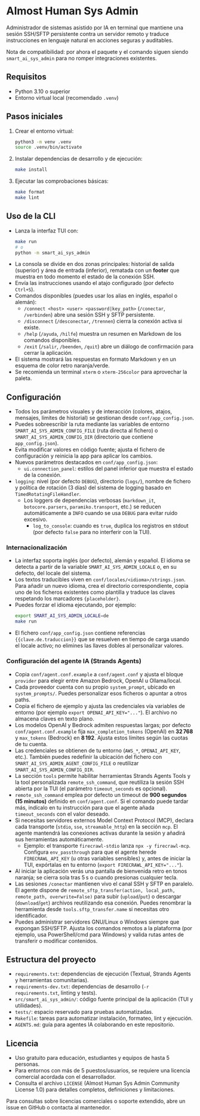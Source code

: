 # Almost Human Sys Admin

Administrador de sistemas asistido por IA en terminal que mantiene una sesión SSH/SFTP persistente contra un servidor remoto y traduce instrucciones en lenguaje natural en acciones seguras y auditables.

Nota de compatibilidad: por ahora el paquete y el comando siguen siendo `smart_ai_sys_admin` para no romper integraciones existentes.

## Requisitos
- Python 3.10 o superior
- Entorno virtual local (recomendado `.venv`)

## Pasos iniciales
1. Crear el entorno virtual:
   ```bash
   python3 -m venv .venv
   source .venv/bin/activate
   ```
2. Instalar dependencias de desarrollo y de ejecución:
   ```bash
   make install
   ```
3. Ejecutar las comprobaciones básicas:
   ```bash
   make format
   make lint
   ```

## Uso de la CLI
- Lanza la interfaz TUI con:
  ```bash
  make run
  # o
  python -m smart_ai_sys_admin
  ```
- La consola se divide en dos zonas principales: historial de salida (superior) y área de entrada (inferior), rematada con un **footer** que muestra en todo momento el estado de la conexión SSH.
- Envía las instrucciones usando el atajo configurado (por defecto `Ctrl+S`).
- Comandos disponibles (puedes usar los alias en inglés, español o alemán):
  - `/connect <host> <user> <password|key_path>` (`/conectar`, `/verbinden`) abre una sesión SSH y SFTP persistente.
  - `/disconnect` (`/desconectar`, `/trennen`) cierra la conexión activa si existe.
  - `/help` (`/ayuda`, `/hilfe`) muestra un resumen en Markdown de los comandos disponibles.
  - `/exit` (`/salir`, `/beenden`, `/quit`) abre un diálogo de confirmación para cerrar la aplicación.
- El sistema mostrará las respuestas en formato Markdown y en un esquema de color retro naranja/verde.
- Se recomienda un terminal `xterm` o `xterm-256color` para aprovechar la paleta.

## Configuración
- Todos los parámetros visuales y de interacción (colores, atajos, mensajes, límites de historial) se gestionan desde `conf/app_config.json`.
- Puedes sobreescribir la ruta mediante las variables de entorno `SMART_AI_SYS_ADMIN_CONFIG_FILE` (ruta directa al fichero) o `SMART_AI_SYS_ADMIN_CONFIG_DIR` (directorio que contiene `app_config.json`).
- Evita modificar valores en código fuente; ajusta el fichero de configuración y reinicia la app para aplicar los cambios.
- Nuevos parámetros destacados en `conf/app_config.json`:
  - `ui.connection_panel`: estilos del panel inferior que muestra el estado de la conexión.
- `logging`: nivel (por defecto `DEBUG`), directorio (`logs/`), nombre de fichero y política de rotación (3 días) del sistema de logging basado en `TimedRotatingFileHandler`.
  - Los loggers de dependencias verbosas (`markdown_it`, `botocore.parsers`, `paramiko.transport`, etc.) se reducen automáticamente a `INFO` cuando se usa `DEBUG` para evitar ruido excesivo.
    - `log_to_console`: cuando es `true`, duplica los registros en stdout (por defecto `false` para no interferir con la TUI).

### Internacionalización
- La interfaz soporta inglés (por defecto), alemán y español. El idioma se detecta a partir de la variable `SMART_AI_SYS_ADMIN_LOCALE` o, en su defecto, del locale del sistema.
- Los textos traducibles viven en `conf/locales/<idioma>/strings.json`. Para añadir un nuevo idioma, crea el directorio correspondiente, copia uno de los ficheros existentes como plantilla y traduce las claves respetando los marcadores `{placeholder}`.
- Puedes forzar el idioma ejecutando, por ejemplo:
  ```bash
  export SMART_AI_SYS_ADMIN_LOCALE=de
  make run
  ```
- El fichero `conf/app_config.json` contiene referencias `{{clave.de.traduccion}}` que se resuelven en tiempo de carga usando el locale activo; no elimines las llaves dobles al personalizar valores.

### Configuración del agente IA (Strands Agents)
- Copia `conf/agent.conf.example` a `conf/agent.conf` y ajusta el bloque `provider` para elegir entre Amazon Bedrock, OpenAI u Ollama/local.
- Cada proveedor cuenta con su propio `system_prompt`, ubicado en `system_prompts/`. Puedes personalizar esos ficheros o apuntar a otros paths.
- Copia el fichero de ejemplo y ajusta las credenciales vía variables de entorno (por ejemplo `export OPENAI_API_KEY="..."`). El archivo no almacena claves en texto plano.
- Los modelos OpenAI y Bedrock admiten respuestas largas; por defecto `conf/agent.conf.example` fija `max_completion_tokens` (OpenAI) en **32 768** y `max_tokens` (Bedrock) en **8 192**. Ajusta estos límites según las cuotas de tu cuenta.
- Las credenciales se obtienen de tu entorno (`AWS_*`, `OPENAI_API_KEY`, etc.). También puedes redefinir la ubicación del fichero con `SMART_AI_SYS_ADMIN_AGENT_CONFIG_FILE` o reutilizar `SMART_AI_SYS_ADMIN_CONFIG_DIR`.
- La sección `tools` permite habilitar herramientas Strands Agents Tools y la tool personalizada `remote_ssh_command`, que reutiliza la sesión SSH abierta por la TUI (el parámetro `timeout_seconds` es opcional).
- `remote_ssh_command` emplea por defecto un timeout de **900 segundos (15 minutos)** definido en `conf/agent.conf`. Si el comando puede tardar más, indícalo en tu instrucción para que el agente añada `timeout_seconds` con el valor deseado.
- Si necesitas servidores externos Model Context Protocol (MCP), declara cada transporte (`stdio`, `sse`, `streamable_http`) en la sección `mcp`. El agente mantendrá las conexiones activas durante la sesión y añadirá sus herramientas automáticamente.
  - Ejemplo: el transporte `firecrawl-stdio` lanza `npx -y firecrawl-mcp`. Configura `env_passthrough` para que el agente herede `FIRECRAWL_API_KEY` (u otras variables sensibles) y, antes de iniciar la TUI, expórtalas en tu entorno (`export FIRECRAWL_API_KEY="..."`).
- Al iniciar la aplicación verás una pantalla de bienvenida retro en tonos naranja; se cierra sola tras 5 s o cuando presionas cualquier tecla.
- Las sesiones `/conectar` mantienen vivo el canal SSH y SFTP en paralelo. El agente dispone de `remote_sftp_transfer(action, local_path, remote_path, overwrite=False)` para subir (`upload`/`put`) o descargar (`download`/`get`) archivos reutilizando esa conexión. Puedes renombrar la herramienta desde `tools.sftp_transfer.name` si necesitas otro identificador.
- Puedes administrar servidores GNU/Linux o Windows siempre que expongan SSH/SFTP. Ajusta los comandos remotos a la plataforma (por ejemplo, usa PowerShell/cmd para Windows) y valida rutas antes de transferir o modificar contenidos.

## Estructura del proyecto
- `requirements.txt`: dependencias de ejecución (Textual, Strands Agents y herramientas comunitarias).
- `requirements-dev.txt`: dependencias de desarrollo (`-r requirements.txt`, linting y tests).
- `src/smart_ai_sys_admin/`: código fuente principal de la aplicación (TUI y utilidades).
- `tests/`: espacio reservado para pruebas automatizadas.
- `Makefile`: tareas para automatizar instalación, formateo, lint y ejecución.
- `AGENTS.md`: guía para agentes IA colaborando en este repositorio.

## Licencia
- Uso gratuito para educación, estudiantes y equipos de hasta 5 personas.
- Para entornos con más de 5 puestos/usuarios, se requiere una licencia comercial acordada con el desarrollador.
- Consulta el archivo `LICENSE` (Almost Human Sys Admin Community License 1.0) para detalles completos, definiciones y limitaciones.

Para consultas sobre licencias comerciales o soporte extendido, abre un issue en GitHub o contacta al mantenedor.
